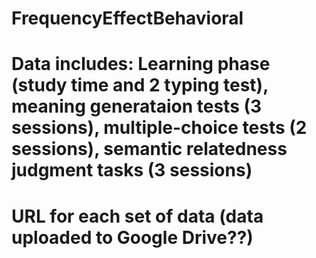 # FrequencyEffectBehavioral
# Data includes: Learning phase (study time and 2 typing test), meaning generataion tests (3 sessions), multiple-choice tests (2 sessions), semantic relatedness judgment tasks (3 sessions)
# URL for each set of data (data uploaded to Google Drive??)
